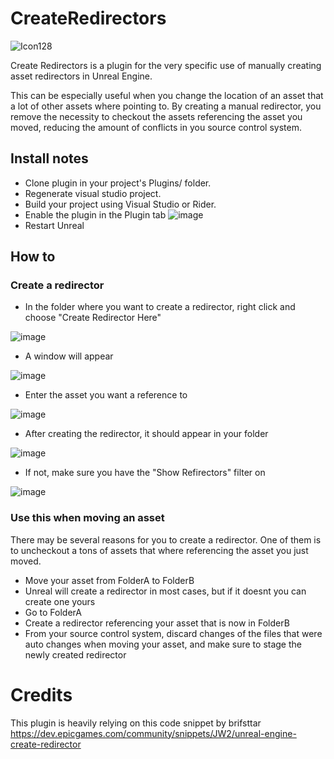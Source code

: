 # CreateRedirectors

![Icon128](https://user-images.githubusercontent.com/16429096/206930403-6ee52e5b-d29e-40af-b2f9-534b3fd5772d.png)

Create Redirectors is a plugin for the very specific use of manually creating asset redirectors in Unreal Engine.

This can be especially useful when you change the location of an asset that a lot of other assets where pointing to. By creating a manual redirector, you remove the necessity to checkout the assets referencing the asset you moved, reducing the amount of conflicts in you source control system.


## Install notes

* Clone plugin in your project's Plugins/ folder. 
* Regenerate visual studio project.
* Build your project using Visual Studio or Rider.
* Enable the plugin in the Plugin tab 
![image](https://user-images.githubusercontent.com/16429096/206930050-e978b454-b64d-4e69-ac2b-0cafb9e0ee35.png)
* Restart Unreal

## How to

### Create a redirector

* In the folder where you want to create a redirector, right click and choose "Create Redirector Here"

![image](https://user-images.githubusercontent.com/16429096/206929932-c226210a-0861-4bfd-b496-ab4194e82eda.png)

* A window will appear

![image](https://user-images.githubusercontent.com/16429096/206930292-1f2b9a9c-8942-427d-8d8e-3167f6f05e3b.png)

* Enter the asset you want a reference to

![image](https://user-images.githubusercontent.com/16429096/206930303-1ab3ef13-da3d-42a3-baae-2578f1ffdcb2.png)

* After creating the redirector, it should appear in your folder

![image](https://user-images.githubusercontent.com/16429096/206930330-436494f4-cc26-4168-bef1-c29a22a4b05f.png)

* If not, make sure you have the "Show Refirectors" filter on

![image](https://user-images.githubusercontent.com/16429096/206930346-54af5be5-e2e1-4d52-bbe4-e731f0f92727.png)


### Use this when moving an asset

There may be several reasons for you to create a redirector. 
One of them is to uncheckout a tons of assets that where referencing the asset you just moved.

* Move your asset from FolderA to FolderB
* Unreal will create a redirector in most cases, but if it doesnt you can create one yours
* Go to FolderA
* Create a redirector referencing your asset that is now in FolderB
* From your source control system, discard changes of the files that were auto changes when moving your asset, and make sure to stage the newly created redirector

# Credits 

This plugin is heavily relying on this code snippet by brifsttar
https://dev.epicgames.com/community/snippets/JW2/unreal-engine-create-redirector
